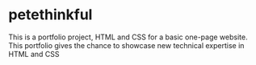 # petethinkful
This is a portfolio project, HTML and CSS for a basic one-page website. This portfolio gives the chance to showcase new technical expertise in HTML and CSS
